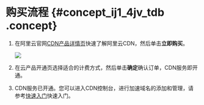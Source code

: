 # 购买流程 {#concept_ij1_4jv_tdb .concept}

1.  在阿里云官网[CDN产品详情页](https://www.alibabacloud.com/zh/product/cdn?spm=a2c63.p38356.a3.1.4a3153e092fpi9)快速了解阿里云CDN，然后单击**立即购买**。

    ![](http://static-aliyun-doc.oss-cn-hangzhou.aliyuncs.com/assets/img/5108/15349955905059_zh-CN.png)

2.  在云产品开通页选择适合的计费方式，然后单击**确定**确认订单，CDN服务即开通。
3.  CDN服务已开通。您可以进入CDN控制台，进行加速域名的添加和管理，请参考[快速入门](../../../../intl.zh-CN/快速入门/快速入门.md#)快速入门。

